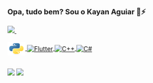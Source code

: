 ### Opa, tudo bem? Sou o Kayan Aguiar 👋⚡

<div>
  <a href="https://github.com/kayanaguiar">
  <img height="180em" src="https://github-readme-stats.vercel.app/api?username=kayanaguiar&show_icons=true&theme=merko&include_all_commits=true&count_private=true"/>
  <img height+"180em" scr="https://github-readme-stats.vercel.app/api/top-langs/?username=kayanaguiar&layout=donut&langs_count=8&theme=merko"/>
 </div>   
  
<div style="display: inline_block"><br>
     <img align="center" alt="Python" height="30" width="40" src="https://raw.githubusercontent.com/devicons/devicon/master/icons/python/python-original.svg">
     <img align="center" alt="Flutter" height="30" width="40" src="https://cdn.jsdelivr.net/gh/devicons/devicon/icons/flutter/flutter-original.svg"/>
     <img align="center" alt="C++" height="30" width="40" src="https://cdn.jsdelivr.net/gh/devicons/devicon/icons/cplusplus/cplusplus-original.svg"/>
     <img align="center" alt="C#" height="30" width="40" src="https://cdn.jsdelivr.net/gh/devicons/devicon/icons/csharp/csharp-original.svg" />
  </div>
  
  ##
  
  <div>
    <a href="https://instagram.com/kayanaguiar" target="_blank"><img src="https://img.shields.io/badge/-Instagram-%23E4405F?style=for-the-badge&logo=instagram&logoColor=white" target="_blank"></a>
    <a href="https://www.linkedin.com/in/kayanaguiar" target="_blank"><img src="https://img.shields.io/badge/-LinkedIn-%230077B5?style=for-the-badge&logo=linkedin&logoColor=white" target="_blank"></a> 
  
</div>
